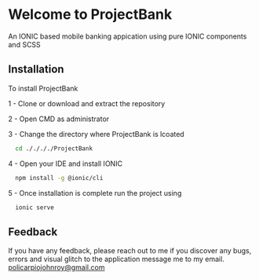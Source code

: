 
# Welcome to ProjectBank

An IONIC based mobile banking appication using pure IONIC components and SCSS 


## Installation

To install ProjectBank

1 - Clone or download and extract the repository 

2 - Open CMD as administrator

3 - Change the directory where ProjectBank is lcoated

```bash
  cd ././././ProjectBank
```
4 - Open your IDE and install IONIC 
```bash
  npm install -g @ionic/cli
```
5 - Once installation is complete run the project using
```bash
  ionic serve
```
## Feedback

If you have any feedback, please reach out to me if you discover any bugs, errors and visual glitch to the application message me to my email. 
policarpiojohnroy@gmail.com

